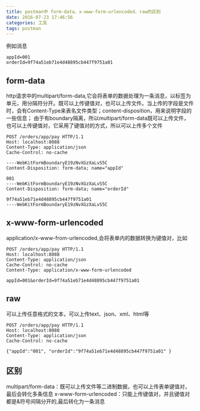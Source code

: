 ```yaml
---
title: postman中 form-data、x-www-form-urlencoded、raw的区别
date: 2016-07-23 17:46:56
categories: 工具
tags: postman
---
```


例如消息
```
appId=001
orderId=9f74a51eb71e4d48895cb447f9751a01
```

<!--more-->
## form-data
http请求中的multipart/form-data,它会将表单的数据处理为一条消息，以标签为单元，用分隔符分开。既可以上传键值对，也可以上传文件。当上传的字段是文件时，会有Content-Type来表名文件类型；content-disposition，用来说明字段的一些信息；
由于有boundary隔离，所以multipart/form-data既可以上传文件，也可以上传键值对，它采用了键值对的方式，所以可以上传多个文件
```
POST /orders/app/pay HTTP/1.1
Host: localhost:8088
Content-Type: application/json
Cache-Control: no-cache
 
----WebKitFormBoundaryE19zNvXGzXaLvS5C
Content-Disposition: form-data; name="appId"
 
001
----WebKitFormBoundaryE19zNvXGzXaLvS5C
Content-Disposition: form-data; name="orderId"
 
9f74a51eb71e4d48895cb447f9751a01
----WebKitFormBoundaryE19zNvXGzXaLvS5C
```

## x-www-form-urlencoded
application/x-www-from-urlencoded,会将表单内的数据转换为键值对，比如
```
POST /orders/app/pay HTTP/1.1
Host: localhost:8088
Content-Type: application/json
Cache-Control: no-cache
Content-Type: application/x-www-form-urlencoded
 
appId=001&orderId=9f74a51eb71e4d48895cb447f9751a01
```


## raw
可以上传任意格式的文本，可以上传text、json、xml、html等
```
POST /orders/app/pay HTTP/1.1
Host: localhost:8088
Content-Type: application/json
Cache-Control: no-cache
 
{"appId":"001", "orderId":"9f74a51eb71e4d48895cb447f9751a01" }
```
## 区别
multipart/form-data：既可以上传文件等二进制数据，也可以上传表单键值对，最后会转化多条信息
x-www-form-urlencoded：只能上传键值对，并且键值对都是&符号间隔分开的,最后转化为一条消息
